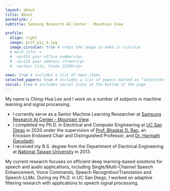 ```yaml
---
layout: about
title: About
permalink: /
subtitle: Samsung Research AI Center - Mountain View

profile:
  align: right
  image: prof_pic_4.jpg
  image_circular: true # crops the image to make it circular
  # more_info: >
  #  <p>555 your office number</p>
  #  <p>123 your address street</p>
  #  <p>Your City, State 12345</p>

news: true # includes a list of news items
selected_papers: true # includes a list of papers marked as "selected={true}"
social: true # includes social icons at the bottom of the page
---
```


My name is Ching-Hua Lee and I work on a number of subjects in machine learning and signal processing.

- I currently serve as a Senior Machine Learning Researcher at [Samsung Research AI Center - Mountain View](https://research.samsung.com/).
- I completed my Ph.D. in Electrical and Computer Engineering at [UC San Diego](https://www.ece.ucsd.edu/) in 2020 under the supervision of [Prof. Bhaskar D. Rao](https://jacobsschool.ucsd.edu/node/3416), an Ericsson Endowed Chair and Distinguished Professor, and [Dr. Harinath Garudadri](https://qi.ucsd.edu/about/leadership/harinath-garudadri/).
- I received my B.S. degree from the Department of Electrical Engineering at [National Taiwan University](https://web.ee.ntu.edu.tw/eng/) in 2013.

My current research focuses on efficient deep learning-based solutions for speech and audio applications, including Single/Multi-Channel Speech Enhancement, Voice Commands, Speech Recognition/Translation and Speech-LLMs. During my Ph.D. in UC San Diego, I worked on adaptive filtering research with applications to speech signal processing.
